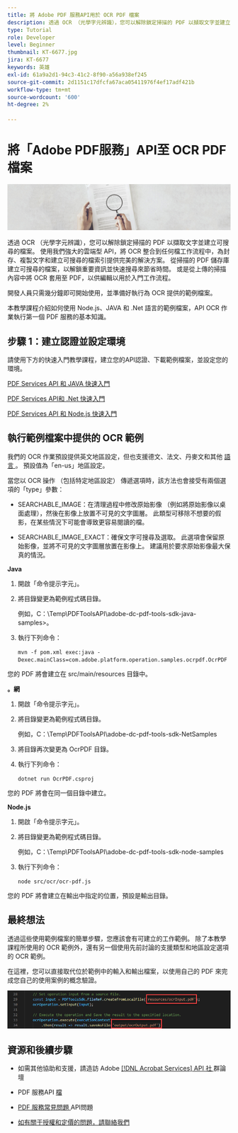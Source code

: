 ```yaml
---
title: 將 Adobe PDF 服務API用於 OCR PDF 檔案
description: 透過 OCR （光學字元辨識），您可以解除鎖定掃描的 PDF 以擷取文字並建立可搜尋的檔案
type: Tutorial
role: Developer
level: Beginner
thumbnail: KT-6677.jpg
jira: KT-6677
keywords: 英雄
exl-id: 61a9a2d1-94c3-41c2-8f90-a56a938ef245
source-git-commit: 2d1151c17dfcfa67aca05411976f4ef17adf421b
workflow-type: tm+mt
source-wordcount: '600'
ht-degree: 2%

---
```


# 將「Adobe PDF服務」API至 OCR PDF 檔案

![製作 PDF 主圖影像](assets/OCR_hero.jpg)

透過 OCR （光學字元辨識），您可以解除鎖定掃描的 PDF 以擷取文字並建立可搜尋的檔案。 使用我們強大的雲端型 API，將 OCR 整合到任何檔工作流程中，為封存、複製文字和建立可搜尋的檔索引提供完美的解決方案。 從掃描的 PDF 儲存庫建立可搜尋的檔案，以解鎖重要資訊並快速搜尋來節省時間。 或是從上傳的掃描內容中將 OCR 套用至 PDF，以供編輯以用於入門工作流程。

開發人員只需幾分鐘即可開始使用，並準備好執行為 OCR 提供的範例檔案。

本教學課程介紹如何使用 Node.js、JAVA 和 .Net 語言的範例檔案，API OCR 作業執行第一個 PDF 服務的基本知識。

## 步驟 1：建立認證並設定環境

請使用下方的快速入門教學課程，建立您的API認證、下載範例檔案，並設定您的環境。

[PDF Services API 和 JAVA 快速入門](gettingstartedjava.md)

[PDF Services API和 .Net 快速入門](gettingstartednet.md)

[PDF Services API 和 Node.js 快速入門](createpdffromhtml.md)

## 執行範例檔案中提供的 OCR 範例

我們的 OCR 作業預設提供英文地區設定，但也支援德文、法文、丹麥文和其他 [ 語言 ](https://opensource.adobe.com/pdftools-sdk-docs/release/latest/howtos.html#ocr-with-explicit-language) 。 預設值為「en-us」地區設定。

當您以 OCR 操作 （包括特定地區設定） 傳遞選項時，該方法也會接受有兩個選項的「type」參數：

* SEARCHABLE_IMAGE：在清理過程中修改原始影像 （例如將原始影像以桌面處理），然後在影像上放置不可見的文字圖層。 此類型可移除不想要的假影，在某些情況下可能會導致更容易閱讀的檔。

* SEARCHABLE_IMAGE_EXACT：確保文字可搜尋及選取。 此選項會保留原始影像，並將不可見的文字圖層放置在影像上。 建議用於要求原始影像最大保真的情況。

**Java**

1. 開啟「命令提示字元」。

1. 將目錄變更為範例程式碼目錄。

   例如，C：\Temp\PDFToolsAPI\adobe-dc-pdf-tools-sdk-java-samples>。

1. 執行下列命令：

   `mvn -f pom.xml exec:java -Dexec.mainClass=com.adobe.platform.operation.samples.ocrpdf.OcrPDF`

您的 PDF 將會建立在 src/main/resources 目錄中。

**。網**

1. 開啟「命令提示字元」。

1. 將目錄變更為範例程式碼目錄。

   例如，C：\Temp\PDFToolsAPI\adobe-dc-pdf-tools-sdk-NetSamples

1. 將目錄再次變更為 OcrPDF 目錄。

1. 執行下列命令：

   `dotnet run OcrPDF.csproj`

您的 PDF 將會在同一個目錄中建立。

**Node.js**

1. 開啟「命令提示字元」。

1. 將目錄變更為範例程式碼目錄。

   例如，C：\Temp\PDFToolsAPI\adobe-dc-pdf-tools-sdk-node-samples

1. 執行下列命令：

   `node src/ocr/ocr-pdf.js`

您的 PDF 將會建立在輸出中指定的位置，預設是輸出目錄。

## 最終想法

透過這些使用範例檔案的簡單步驟，您應該會有可建立的工作範例。 除了本教學課程所使用的 OCR 範例外，還有另一個使用先前討論的支援類型和地區設定選項的 OCR 範例。

在這裡，您可以直接取代位於範例中的輸入和輸出檔案，以使用自己的 PDF 來完成您自己的使用案例的概念驗證。

![概念證明](assets/OCR_poc.png)

## 資源和後續步驟

* 如需其他協助和支援，請造訪 Adobe [[!DNL Acrobat Services]  API 社 ](https://community.adobe.com/t5/document-cloud-sdk/bd-p/Document-Cloud-SDK?page=1&amp;sort=latest_replies&amp;filter=all) 群論壇

* PDF 服務API [ 檔](https://www.adobe.com/go/pdftoolsapi_doc)

* [PDF 服務常見問題 ](https://community.adobe.com/t5/document-cloud-sdk/faq-for-document-services-pdf-tools-api/m-p/10726197) API問題

* [如有關于授權和定價的問題，請聯絡我們 ](https://www.adobe.com/go/pdftoolsapi_requestform)
